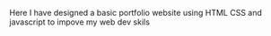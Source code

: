 Here I have designed a basic portfolio website using HTML CSS and javascript to impove my web dev skils
